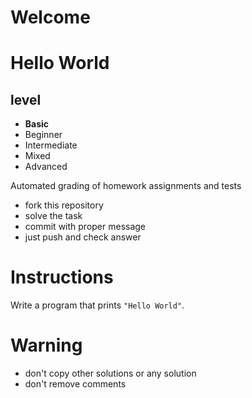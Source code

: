 # Welcome 
# Hello World
## level
- **Basic**
- Beginner
- Intermediate
- Mixed
- Advanced


Automated grading of homework assignments and tests
- fork this repository
- solve the task 
- commit with proper message
- just push and check answer

# Instructions
Write a program that prints `"Hello World"`.

# Warning
- don't copy other solutions or any solution
- don't remove comments
